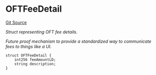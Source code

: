 # OFTFeeDetail
[Git Source](https://github.com/malda-protocol/malda-lending/blob/7babde64a69e0bddbfb8ee96e52976dd39acebdd/src\interfaces\external\layerzero\v2\ILayerZeroOFT.sol)

*Struct representing OFT fee details.*

*Future proof mechanism to provide a standardized way to communicate fees to things like a UI.*


```solidity
struct OFTFeeDetail {
    int256 feeAmountLD;
    string description;
}
```

